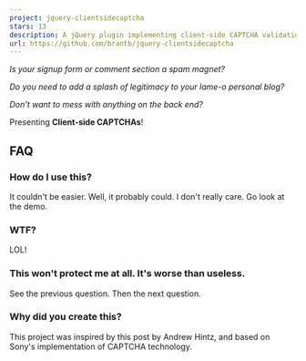 ```yaml
---
project: jquery-clientsidecaptcha
stars: 13
description: A jQuery plugin implementing client-side CAPTCHA validation.
url: https://github.com/brantb/jquery-clientsidecaptcha
---
```


_Is your signup form or comment section a spam magnet?_

_Do you need to add a splash of legitimacy to your lame-o personal blog?_

_Don't want to mess with anything on the back end?_

Presenting **Client-side CAPTCHAs**!

FAQ
---

### How do I use this?

It couldn't be easier. Well, it probably could. I don't really care. Go look at the demo.

### WTF?

LOL!

### This won't protect me at all. It's worse than useless.

See the previous question. Then the next question.

### Why did you create this?

This project was inspired by this post by Andrew Hintz, and based on Sony's implementation of CAPTCHA technology.
